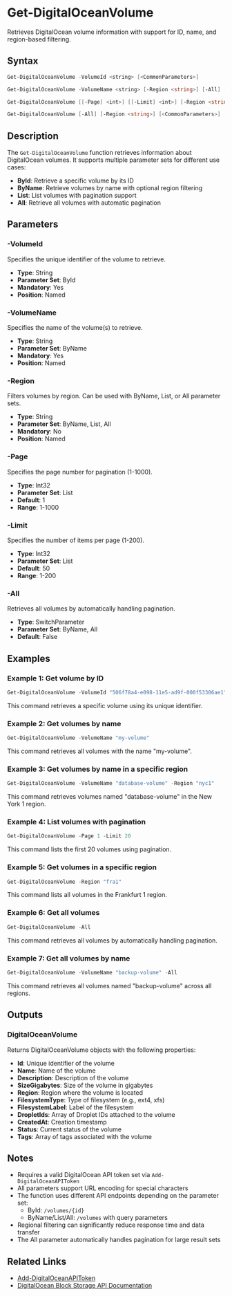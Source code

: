 # Get-DigitalOceanVolume

Retrieves DigitalOcean volume information with support for ID, name, and region-based filtering.

## Syntax

```powershell
Get-DigitalOceanVolume -VolumeId <string> [<CommonParameters>]

Get-DigitalOceanVolume -VolumeName <string> [-Region <string>] [-All] [<CommonParameters>]

Get-DigitalOceanVolume [[-Page] <int>] [[-Limit] <int>] [-Region <string>] [<CommonParameters>]

Get-DigitalOceanVolume [-All] [-Region <string>] [<CommonParameters>]
```

## Description

The `Get-DigitalOceanVolume` function retrieves information about DigitalOcean volumes. It supports multiple parameter sets for different use cases:

- **ById**: Retrieve a specific volume by its ID
- **ByName**: Retrieve volumes by name with optional region filtering
- **List**: List volumes with pagination support
- **All**: Retrieve all volumes with automatic pagination

## Parameters

### -VolumeId

Specifies the unique identifier of the volume to retrieve.

- **Type**: String
- **Parameter Set**: ById
- **Mandatory**: Yes
- **Position**: Named

### -VolumeName

Specifies the name of the volume(s) to retrieve.

- **Type**: String
- **Parameter Set**: ByName
- **Mandatory**: Yes
- **Position**: Named

### -Region

Filters volumes by region. Can be used with ByName, List, or All parameter sets.

- **Type**: String
- **Parameter Set**: ByName, List, All
- **Mandatory**: No
- **Position**: Named

### -Page

Specifies the page number for pagination (1-1000).

- **Type**: Int32
- **Parameter Set**: List
- **Default**: 1
- **Range**: 1-1000

### -Limit

Specifies the number of items per page (1-200).

- **Type**: Int32
- **Parameter Set**: List
- **Default**: 50
- **Range**: 1-200

### -All

Retrieves all volumes by automatically handling pagination.

- **Type**: SwitchParameter
- **Parameter Set**: ByName, All
- **Default**: False

## Examples

### Example 1: Get volume by ID

```powershell
Get-DigitalOceanVolume -VolumeId "506f78a4-e098-11e5-ad9f-000f53306ae1"
```

This command retrieves a specific volume using its unique identifier.

### Example 2: Get volumes by name

```powershell
Get-DigitalOceanVolume -VolumeName "my-volume"
```

This command retrieves all volumes with the name "my-volume".

### Example 3: Get volumes by name in a specific region

```powershell
Get-DigitalOceanVolume -VolumeName "database-volume" -Region "nyc1"
```

This command retrieves volumes named "database-volume" in the New York 1 region.

### Example 4: List volumes with pagination

```powershell
Get-DigitalOceanVolume -Page 1 -Limit 20
```

This command lists the first 20 volumes using pagination.

### Example 5: Get volumes in a specific region

```powershell
Get-DigitalOceanVolume -Region "fra1"
```

This command lists all volumes in the Frankfurt 1 region.

### Example 6: Get all volumes

```powershell
Get-DigitalOceanVolume -All
```

This command retrieves all volumes by automatically handling pagination.

### Example 7: Get all volumes by name

```powershell
Get-DigitalOceanVolume -VolumeName "backup-volume" -All
```

This command retrieves all volumes named "backup-volume" across all regions.

## Outputs

### DigitalOceanVolume

Returns DigitalOceanVolume objects with the following properties:

- **Id**: Unique identifier of the volume
- **Name**: Name of the volume
- **Description**: Description of the volume
- **SizeGigabytes**: Size of the volume in gigabytes
- **Region**: Region where the volume is located
- **FilesystemType**: Type of filesystem (e.g., ext4, xfs)
- **FilesystemLabel**: Label of the filesystem
- **DropletIds**: Array of Droplet IDs attached to the volume
- **CreatedAt**: Creation timestamp
- **Status**: Current status of the volume
- **Tags**: Array of tags associated with the volume

## Notes

- Requires a valid DigitalOcean API token set via `Add-DigitalOceanAPIToken`
- All parameters support URL encoding for special characters
- The function uses different API endpoints depending on the parameter set:
  - ById: `/volumes/{id}`
  - ByName/List/All: `/volumes` with query parameters
- Regional filtering can significantly reduce response time and data transfer
- The All parameter automatically handles pagination for large result sets

## Related Links

- [Add-DigitalOceanAPIToken](Add-DigitalOceanAPIToken.md)
- [DigitalOcean Block Storage API Documentation](https://docs.digitalocean.com/reference/api/api-reference/#tag/Block-Storage)
